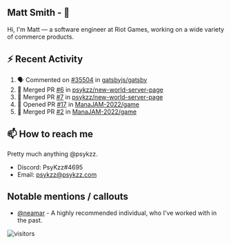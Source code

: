 <!--
[![PsyKzz's github stats](https://github-readme-stats.vercel.app/api?username=psykzz&show_icons=true)](https://github.com/anuraghazra/github-readme-stats)
-->

## Matt Smith - 👋
Hi, I'm Matt — a software engineer at Riot Games, working on a wide variety of commerce products.

## ⚡ Recent Activity

<!--START_SECTION:activity-->
1. 🗣 Commented on [#35504](https://github.com/gatsbyjs/gatsby/issues/35504) in [gatsbyjs/gatsby](https://github.com/gatsbyjs/gatsby)
2. 🎉 Merged PR [#6](https://github.com/psykzz/new-world-server-page/pull/6) in [psykzz/new-world-server-page](https://github.com/psykzz/new-world-server-page)
3. 🎉 Merged PR [#7](https://github.com/psykzz/new-world-server-page/pull/7) in [psykzz/new-world-server-page](https://github.com/psykzz/new-world-server-page)
4. 💪 Opened PR [#17](https://github.com/ManaJAM-2022/game/pull/17) in [ManaJAM-2022/game](https://github.com/ManaJAM-2022/game)
5. 🎉 Merged PR [#2](https://github.com/ManaJAM-2022/game/pull/2) in [ManaJAM-2022/game](https://github.com/ManaJAM-2022/game)
<!--END_SECTION:activity-->


## 📫 How to reach me

Pretty much anything @psykzz.

- Discord: PsyKzz#4695
- Email: psykzz@psykzz.com


## Notable mentions / callouts

 - [@neamar](https://github.com/neamar) - A highly recommended individual, who I've worked with in the past.


![visitors](https://visitor-badge.glitch.me/badge?page_id=psykzz/psykzz)


